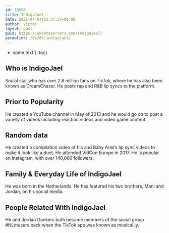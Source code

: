 ```yaml
---
id: 18558
title: IndigoJael
date: 2021-04-07T21:37:53+00:00
author: victor
layout: post
guid: https://ukdataservers.com/indigojael/
permalink: /04/07/indigojael/
---
```


* some text
{: toc}


## Who is IndigoJael



Social star who has over 2.8 million fans on TikTok, where he has also been known as DreamChaser. He posts rap and R&B lip syncs to the platform. 

                
                
                
## Prior to Popularity



He created a YouTube channel in May of 2013 and he would go on to post a variety of videos including reaction videos and video game content. 

                
                
                
## Random data



He created a compilation video of his and Baby Ariel&#8217;s lip sync videos to make it look like a duet. He attended VidCon Europe in 2017. He is popular on Instagram, with over 140,000 followers. 

                
                
                
## Family & Everyday Life of IndigoJael



He was born in the Netherlands. He has featured his two brothers, Mani and Jordan, on his social media.

                
                
                
## People Related With IndigoJael



He and Jordan Dankers both became members of the social group #NLmusers back when the TikTok app was known as musical.ly. 

                
              
            
          
          
          